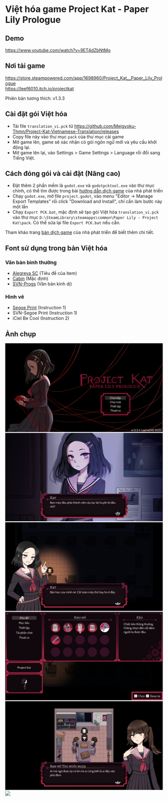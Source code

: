 # Việt hóa game Project Kat - Paper Lily Prologue
## Demo
https://www.youtube.com/watch?v=9ET4dZbNtMo

## Nơi tải game
https://store.steampowered.com/app/1698960/Project_Kat__Paper_Lily_Prologue <br>
https://leef6010.itch.io/projectkat

Phiên bản tương thích: v1.3.3

## Cài đặt gói Việt hóa
- Tải file `translation_vi.pck` từ https://github.com/Meigyoku-Thmn/Project-Kat-Vietnamese-Translation/releases
- Copy file này vào thư mục `pack` của thư mục cài game
- Mở game lên, game sẽ xác nhận có gói ngôn ngữ mới và yêu cầu khởi động lại.
- Mở game lên lại, vào Settings > Game Settings > Language rồi đổi sang Tiếng Việt.

## Cách đóng gói và cài đặt (Nâng cao)
- Đặt thêm 2 phần mềm là `godot.exe` và `godotpcktool.exe` vào thư mục chính, có thể tìm được trong bài [hướng dẫn dịch game](https://docs.google.com/document/d/1EvIIyEhHKRcq4UExLn-JIEYvh65HKF7CawheY4srLog) của nhà phát triển
- Chạy `godot.exe`, mở file `project.godot`, vào menu "Editor -> Manage Export Templates" rồi click "Download and Install", chỉ cần làm bước này một lần
- Chạy `Export PCK.bat`, mặc định sẽ tạo gói Việt hóa `translation_vi.pck` vào thư mục `D:\SteamLibrary\steamapps\common\Paper Lily - Project Kat\pack`. Có thể sửa lại file `Export PCK.bat` nếu cần.

Tham khảo trang [bản dịch game](https://leef6010.itch.io/projectkat/devlog/315925/project-kat-translations) của nhà phát triển để biết thêm chi tiết.

## Font sử dụng trong bản Việt hóa
### Văn bản bình thường
- [Alegreya SC](https://fonts.google.com/specimen/Alegreya+SC) (Tiêu đề của item)
- [Cabin](https://fonts.google.com/specimen/Cabin) (Mặc định)
- [SVN-Progs](https://www.svnfont.com/viet-hoa-svn-progs/) (Văn bản kinh dị)
### Hình vẽ
- [Segoe Print](https://learn.microsoft.com/vi-vn/typography/font-list/segoe-print) (Instruction 1)
- SVN-Segoe Print (Instruction 1)
- iCiel Be Cool (Instruction 2)

## Ảnh chụp
![](./screenshots/1.jpg)
![](./screenshots/2.jpg)
![](./screenshots/5.jpg)
![](./screenshots/3.jpg)
![](./screenshots/4.jpg)
![](./screenshots/6.jpg)
